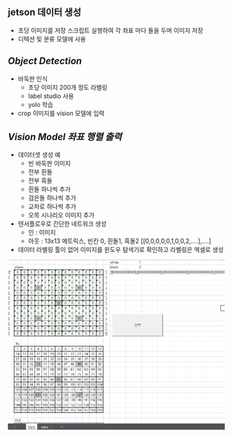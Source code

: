 ## jetson 데이터 생성
- 초당 이미지를 저장 스크립트 실행하여 각 좌표 마다 돌을 두며 이미지 저장
- 디텍션 및 분류 모델에 사용


## *Object Detection*
- 바둑판 인식
	- 초당 이미지 200개 정도 라벨링
	- label studio 사용
	- yolo 학습
- crop 이미지를 vision 모델에 입력


## *Vision Model 좌표 행렬 출력*
- 데이터셋 생성 예
	- 빈 바둑판 이미지
	- 전부 흰돌
	- 전부 흑돌
	- 흰돌 하나씩 추가
	- 검은돌 하나씩 추가
	- 교차로 하나씩 추가
	- 오목 시나리오 이미지 추가
- 텐서플로우로 간단한 네트워크 생성
	- 인 : 이미지
	- 아웃 : 13x13 메트릭스, 빈칸 0, 흰돌1, 흑돌2 [[0,0,0,0,0,1,0,0,2,....],....]
- 데이터 라벨링 툴이 없어 이미지를 윈도우 탐색기로 확인하고 라벨링은 엑셀로 생성

![[excel_labeling.jpg]](../image/excel_labeling.jpg)